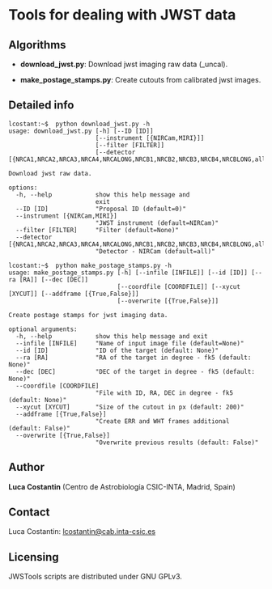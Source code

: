 # Tools for dealing with JWST data

## Algorithms

* **download_jwst.py**: Download jwst imaging raw data (_uncal).

* **make_postage_stamps.py**: Create cutouts from calibrated jwst images.

## Detailed info

```console
lcostant:~$  python download_jwst.py -h                       
usage: download_jwst.py [-h] [--ID [ID]]
                        [--instrument [{NIRCam,MIRI}]]
                        [--filter [FILTER]]
                        [--detector [{NRCA1,NRCA2,NRCA3,NRCA4,NRCALONG,NRCB1,NRCB2,NRCB3,NRCB4,NRCBLONG,all}]]

Download jwst raw data.

options:
  -h, --help            show this help message and
                        exit
  --ID [ID]             "Proposal ID (default=0)"
  --instrument [{NIRCam,MIRI}]
                        "JWST instrument (default=NIRCam)"
  --filter [FILTER]     "Filter (default=None)"
  --detector [{NRCA1,NRCA2,NRCA3,NRCA4,NRCALONG,NRCB1,NRCB2,NRCB3,NRCB4,NRCBLONG,all}]
                        "Detector - NIRCam (default=all)"
```

```console
lcostant:~$  python make_postage_stamps.py -h                       
usage: make_postage_stamps.py [-h] [--infile [INFILE]] [--id [ID]] [--ra [RA]] [--dec [DEC]]
                              [--coordfile [COORDFILE]] [--xycut [XYCUT]] [--addframe [{True,False}]]
                              [--overwrite [{True,False}]]

Create postage stamps for jwst imaging data.

optional arguments:
  -h, --help            show this help message and exit
  --infile [INFILE]     "Name of input image file (default=None)"
  --id [ID]             "ID of the target (default: None)"
  --ra [RA]             "RA of the target in degree - fk5 (default: None)"
  --dec [DEC]           "DEC of the target in degree - fk5 (default: None)"
  --coordfile [COORDFILE]
                        "File with ID, RA, DEC in degree - fk5 (default: None)"
  --xycut [XYCUT]       "Size of the cutout in px (default: 200)"
  --addframe [{True,False}]
                        "Create ERR and WHT frames additional (default: False)"
  --overwrite [{True,False}]
                        "Overwrite previous results (default: False)"
```

## Author

**Luca Costantin** (Centro de Astrobiología CSIC-INTA, Madrid, Spain)

## Contact

Luca Costantin: lcostantin@cab.inta-csic.es

## Licensing

JWSTools scripts are distributed under GNU GPLv3.

